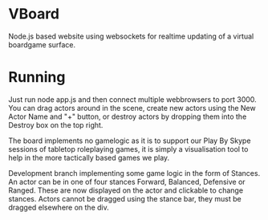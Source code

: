 VBoard
======

Node.js based website using websockets for realtime updating of a virtual boardgame surface.

Running
=======

Just run node app.js and then connect multiple webbrowsers to port 3000. You can drag actors around in the scene, create new actors using the New Actor Name and "+" button, or destroy actors by dropping them into the Destroy box on the top right.

The board implements no gamelogic as it is to support our Play By Skype sessions of tabletop roleplaying games, it is simply a visualisation tool to help in the more tactically based games we play.

Development branch implementing some game logic in the form of Stances. An actor can be in one of four stances Forward, Balanced, Defensive or Ranged. These are now displayed on the actor and clickable to change stances. Actors cannot be dragged using the stance bar, they must be dragged elsewhere on the div.
